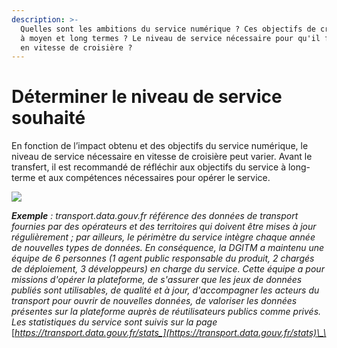```yaml
---
description: >-
  Quelles sont les ambitions du service numérique ? Ces objectifs de croissance
  à moyen et long termes ? Le niveau de service nécessaire pour qu'il fonctionne
  en vitesse de croisière ?
---
```


# Déterminer le niveau de service souhaité

En fonction de l’impact obtenu et des objectifs du service numérique, le niveau de service nécessaire en vitesse de croisière peut varier. Avant le transfert, il est recommandé de réfléchir aux objectifs du service à long-terme et aux compétences nécessaires pour opérer le service.

![](https://lh5.googleusercontent.com/8PX0psIalxMbZ66tSkPq6uH\_5HjulB92sJfgUx1pwSAjsesWxz230DkA4szkbYMuMH8kA3boLXfr4TfUqYc\_6RtUHngat3JQ5yH4atODvIM6eFNn5gJ-\_GXn8pqGpoa1yOKskPfA)

_**Exemple** : transport.data.gouv.fr référence des données de transport fournies par des opérateurs et des territoires qui doivent être mises à jour régulièrement ; par ailleurs, le périmètre du service intègre chaque année de nouvelles types de données. En conséquence, la DGITM a maintenu une équipe de 6 personnes (1 agent public responsable du produit, 2 chargés de déploiement, 3 développeurs) en charge du service. Cette équipe a pour missions d'opérer la plateforme, de s'assurer que les jeux de données publiés sont utilisables, de qualité et à jour, d'accompagner les acteurs du transport pour ouvrir de nouvelles données, de valoriser les données présentes sur la plateforme auprès de réutilisateurs publics comme privés. Les statistiques du service sont suivis sur la page_ [_https://transport.data.gouv.fr/stats_](https://transport.data.gouv.fr/stats)\_\_
